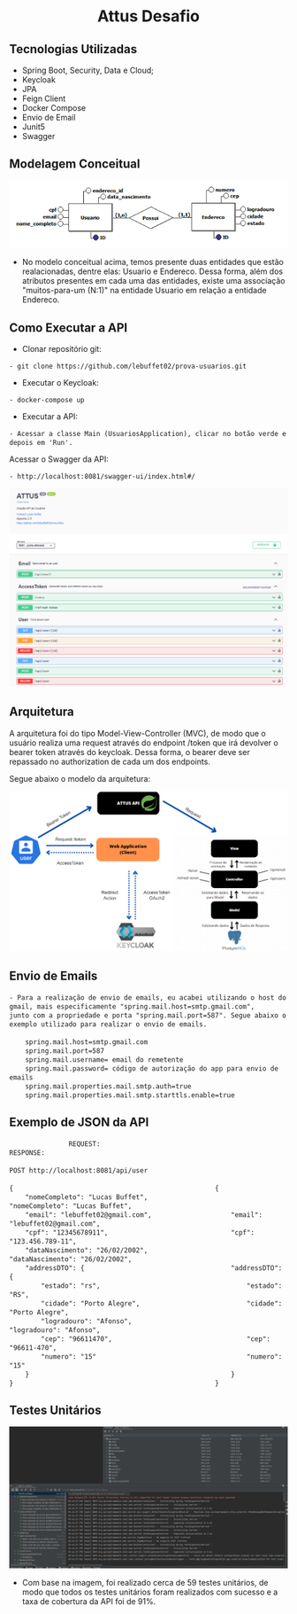 <h1 align="center">
  Attus Desafio
</h1>

## Tecnologias Utilizadas

- Spring Boot, Security, Data e Cloud;
- Keycloak
- JPA
- Feign Client
- Docker Compose
- Envio de Email
- Junit5
- Swagger

## Modelagem Conceitual
![Modelagem](/images/modeloConceitual.png)

- No modelo conceitual acima, temos presente duas entidades que estão realacionadas, 
dentre elas: Usuario e Endereco. Dessa forma, além dos atributos presentes em cada uma
das entidades, existe uma associação "muitos-para-um (N:1)" na entidade Usuario 
em relação a entidade Endereco.

  
## Como Executar a API

- Clonar repositório git:
```
- git clone https://github.com/lebuffet02/prova-usuarios.git
```
- Executar o Keycloak:
```
- docker-compose up
```
- Executar a API:
```
- Acessar a classe Main (UsuariosApplication), clicar no botão verde e depois em 'Run'.
```

Acessar o Swagger da API:
```
- http://localhost:8081/swagger-ui/index.html#/
```

![swagger](/images/swagger.png)

## Arquitetura

A arquitetura foi do tipo Model-View-Controller (MVC), de modo que o usuário realiza
uma request através do endpoint /token que irá devolver o bearer token através do keycloak.
Dessa forma, o bearer deve ser repassado no authorization de cada um dos endpoints.

Segue abaixo o modelo da arquitetura:

![arquitetura](/images/arquitetura.png)

## Envio de Emails

```
- Para a realização de envio de emails, eu acabei utilizando o host do gmail, mais especificamente "spring.mail.host=smtp.gmail.com",
junto com a propriedade e porta "spring.mail.port=587". Segue abaixo o exemplo utilizado para realizar o envio de emails.

    spring.mail.host=smtp.gmail.com
    spring.mail.port=587
    spring.mail.username= email do remetente
    spring.mail.password= código de autorização do app para envio de emails
    spring.mail.properties.mail.smtp.auth=true
    spring.mail.properties.mail.smtp.starttls.enable=true
```

## Exemplo de JSON da API

```
               REQUEST:                                           RESPONSE:

POST http://localhost:8081/api/user                  
 
{                                                   {    
    "nomeCompleto": "Lucas Buffet",                     "nomeCompleto": "Lucas Buffet",                                       
    "email": "lebuffet02@gmail.com",                    "email": "lebuffet02@gmail.com",                                                                                             
    "cpf": "12345678911",                               "cpf": "123.456.789-11",                         
    "dataNascimento": "26/02/2002",                     "dataNascimento": "26/02/2002",                                         
    "addressDTO": {                                     "addressDTO": {              
        "estado": "rs",                                     "estado": "RS",                               
        "cidade": "Porto Alegre",                           "cidade": "Porto Alegre",                               
        "logradouro": "Afonso",                             "logradouro": "Afonso",
        "cep": "96611470",                                  "cep": "96611-470",                                
        "numero": "15"                                      "numero": "15"                                   
    }                                                   }                                                  
}                                                   }                                      
```


## Testes Unitários
![Modelagem](/images/coberturaTestesUnitarios.png)

- Com base na imagem, foi realizado cerca de 59 testes unitários, de modo que todos os
testes unitários foram realizados com sucesso e a taxa de cobertura da API foi de 91%.